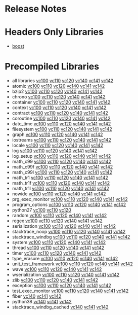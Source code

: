 # Release Notes
# Headers Only Libraries
- [boost](http://nuget.org/packages/boost/1.73.0.0)
# Precompiled Libraries
- all libraries [vc100](http://nuget.org/packages/boost-vc100/1.73.0.0) [vc110](http://nuget.org/packages/boost-vc110/1.73.0.0) [vc120](http://nuget.org/packages/boost-vc120/1.73.0.0) [vc140](http://nuget.org/packages/boost-vc140/1.73.0.0) [vc141](http://nuget.org/packages/boost-vc141/1.73.0.0) [vc142](http://nuget.org/packages/boost-vc142/1.73.0.0)
- atomic [vc100](http://nuget.org/packages/boost_atomic-vc100/1.73.0.0) [vc110](http://nuget.org/packages/boost_atomic-vc110/1.73.0.0) [vc120](http://nuget.org/packages/boost_atomic-vc120/1.73.0.0) [vc140](http://nuget.org/packages/boost_atomic-vc140/1.73.0.0) [vc141](http://nuget.org/packages/boost_atomic-vc141/1.73.0.0) [vc142](http://nuget.org/packages/boost_atomic-vc142/1.73.0.0)
- bzip2 [vc100](http://nuget.org/packages/boost_bzip2-vc100/1.73.0.0) [vc110](http://nuget.org/packages/boost_bzip2-vc110/1.73.0.0) [vc120](http://nuget.org/packages/boost_bzip2-vc120/1.73.0.0) [vc140](http://nuget.org/packages/boost_bzip2-vc140/1.73.0.0) [vc141](http://nuget.org/packages/boost_bzip2-vc141/1.73.0.0) [vc142](http://nuget.org/packages/boost_bzip2-vc142/1.73.0.0)
- chrono [vc100](http://nuget.org/packages/boost_chrono-vc100/1.73.0.0) [vc110](http://nuget.org/packages/boost_chrono-vc110/1.73.0.0) [vc120](http://nuget.org/packages/boost_chrono-vc120/1.73.0.0) [vc140](http://nuget.org/packages/boost_chrono-vc140/1.73.0.0) [vc141](http://nuget.org/packages/boost_chrono-vc141/1.73.0.0) [vc142](http://nuget.org/packages/boost_chrono-vc142/1.73.0.0)
- container [vc100](http://nuget.org/packages/boost_container-vc100/1.73.0.0) [vc110](http://nuget.org/packages/boost_container-vc110/1.73.0.0) [vc120](http://nuget.org/packages/boost_container-vc120/1.73.0.0) [vc140](http://nuget.org/packages/boost_container-vc140/1.73.0.0) [vc141](http://nuget.org/packages/boost_container-vc141/1.73.0.0) [vc142](http://nuget.org/packages/boost_container-vc142/1.73.0.0)
- context [vc100](http://nuget.org/packages/boost_context-vc100/1.73.0.0) [vc110](http://nuget.org/packages/boost_context-vc110/1.73.0.0) [vc120](http://nuget.org/packages/boost_context-vc120/1.73.0.0) [vc140](http://nuget.org/packages/boost_context-vc140/1.73.0.0) [vc141](http://nuget.org/packages/boost_context-vc141/1.73.0.0) [vc142](http://nuget.org/packages/boost_context-vc142/1.73.0.0)
- contract [vc100](http://nuget.org/packages/boost_contract-vc100/1.73.0.0) [vc110](http://nuget.org/packages/boost_contract-vc110/1.73.0.0) [vc120](http://nuget.org/packages/boost_contract-vc120/1.73.0.0) [vc140](http://nuget.org/packages/boost_contract-vc140/1.73.0.0) [vc141](http://nuget.org/packages/boost_contract-vc141/1.73.0.0) [vc142](http://nuget.org/packages/boost_contract-vc142/1.73.0.0)
- coroutine [vc100](http://nuget.org/packages/boost_coroutine-vc100/1.73.0.0) [vc110](http://nuget.org/packages/boost_coroutine-vc110/1.73.0.0) [vc120](http://nuget.org/packages/boost_coroutine-vc120/1.73.0.0) [vc140](http://nuget.org/packages/boost_coroutine-vc140/1.73.0.0) [vc141](http://nuget.org/packages/boost_coroutine-vc141/1.73.0.0) [vc142](http://nuget.org/packages/boost_coroutine-vc142/1.73.0.0)
- date_time [vc100](http://nuget.org/packages/boost_date_time-vc100/1.73.0.0) [vc110](http://nuget.org/packages/boost_date_time-vc110/1.73.0.0) [vc120](http://nuget.org/packages/boost_date_time-vc120/1.73.0.0) [vc140](http://nuget.org/packages/boost_date_time-vc140/1.73.0.0) [vc141](http://nuget.org/packages/boost_date_time-vc141/1.73.0.0) [vc142](http://nuget.org/packages/boost_date_time-vc142/1.73.0.0)
- filesystem [vc100](http://nuget.org/packages/boost_filesystem-vc100/1.73.0.0) [vc110](http://nuget.org/packages/boost_filesystem-vc110/1.73.0.0) [vc120](http://nuget.org/packages/boost_filesystem-vc120/1.73.0.0) [vc140](http://nuget.org/packages/boost_filesystem-vc140/1.73.0.0) [vc141](http://nuget.org/packages/boost_filesystem-vc141/1.73.0.0) [vc142](http://nuget.org/packages/boost_filesystem-vc142/1.73.0.0)
- graph [vc100](http://nuget.org/packages/boost_graph-vc100/1.73.0.0) [vc110](http://nuget.org/packages/boost_graph-vc110/1.73.0.0) [vc120](http://nuget.org/packages/boost_graph-vc120/1.73.0.0) [vc140](http://nuget.org/packages/boost_graph-vc140/1.73.0.0) [vc141](http://nuget.org/packages/boost_graph-vc141/1.73.0.0) [vc142](http://nuget.org/packages/boost_graph-vc142/1.73.0.0)
- iostreams [vc100](http://nuget.org/packages/boost_iostreams-vc100/1.73.0.0) [vc110](http://nuget.org/packages/boost_iostreams-vc110/1.73.0.0) [vc120](http://nuget.org/packages/boost_iostreams-vc120/1.73.0.0) [vc140](http://nuget.org/packages/boost_iostreams-vc140/1.73.0.0) [vc141](http://nuget.org/packages/boost_iostreams-vc141/1.73.0.0) [vc142](http://nuget.org/packages/boost_iostreams-vc142/1.73.0.0)
- locale [vc100](http://nuget.org/packages/boost_locale-vc100/1.73.0.0) [vc110](http://nuget.org/packages/boost_locale-vc110/1.73.0.0) [vc120](http://nuget.org/packages/boost_locale-vc120/1.73.0.0) [vc140](http://nuget.org/packages/boost_locale-vc140/1.73.0.0) [vc141](http://nuget.org/packages/boost_locale-vc141/1.73.0.0) [vc142](http://nuget.org/packages/boost_locale-vc142/1.73.0.0)
- log [vc100](http://nuget.org/packages/boost_log-vc100/1.73.0.0) [vc110](http://nuget.org/packages/boost_log-vc110/1.73.0.0) [vc120](http://nuget.org/packages/boost_log-vc120/1.73.0.0) [vc140](http://nuget.org/packages/boost_log-vc140/1.73.0.0) [vc141](http://nuget.org/packages/boost_log-vc141/1.73.0.0) [vc142](http://nuget.org/packages/boost_log-vc142/1.73.0.0)
- log_setup [vc100](http://nuget.org/packages/boost_log_setup-vc100/1.73.0.0) [vc110](http://nuget.org/packages/boost_log_setup-vc110/1.73.0.0) [vc120](http://nuget.org/packages/boost_log_setup-vc120/1.73.0.0) [vc140](http://nuget.org/packages/boost_log_setup-vc140/1.73.0.0) [vc141](http://nuget.org/packages/boost_log_setup-vc141/1.73.0.0) [vc142](http://nuget.org/packages/boost_log_setup-vc142/1.73.0.0)
- math_c99 [vc100](http://nuget.org/packages/boost_math_c99-vc100/1.73.0.0) [vc110](http://nuget.org/packages/boost_math_c99-vc110/1.73.0.0) [vc120](http://nuget.org/packages/boost_math_c99-vc120/1.73.0.0) [vc140](http://nuget.org/packages/boost_math_c99-vc140/1.73.0.0) [vc141](http://nuget.org/packages/boost_math_c99-vc141/1.73.0.0) [vc142](http://nuget.org/packages/boost_math_c99-vc142/1.73.0.0)
- math_c99f [vc100](http://nuget.org/packages/boost_math_c99f-vc100/1.73.0.0) [vc110](http://nuget.org/packages/boost_math_c99f-vc110/1.73.0.0) [vc120](http://nuget.org/packages/boost_math_c99f-vc120/1.73.0.0) [vc140](http://nuget.org/packages/boost_math_c99f-vc140/1.73.0.0) [vc141](http://nuget.org/packages/boost_math_c99f-vc141/1.73.0.0) [vc142](http://nuget.org/packages/boost_math_c99f-vc142/1.73.0.0)
- math_c99l [vc100](http://nuget.org/packages/boost_math_c99l-vc100/1.73.0.0) [vc110](http://nuget.org/packages/boost_math_c99l-vc110/1.73.0.0) [vc120](http://nuget.org/packages/boost_math_c99l-vc120/1.73.0.0) [vc140](http://nuget.org/packages/boost_math_c99l-vc140/1.73.0.0) [vc141](http://nuget.org/packages/boost_math_c99l-vc141/1.73.0.0) [vc142](http://nuget.org/packages/boost_math_c99l-vc142/1.73.0.0)
- math_tr1 [vc100](http://nuget.org/packages/boost_math_tr1-vc100/1.73.0.0) [vc110](http://nuget.org/packages/boost_math_tr1-vc110/1.73.0.0) [vc120](http://nuget.org/packages/boost_math_tr1-vc120/1.73.0.0) [vc140](http://nuget.org/packages/boost_math_tr1-vc140/1.73.0.0) [vc141](http://nuget.org/packages/boost_math_tr1-vc141/1.73.0.0) [vc142](http://nuget.org/packages/boost_math_tr1-vc142/1.73.0.0)
- math_tr1f [vc100](http://nuget.org/packages/boost_math_tr1f-vc100/1.73.0.0) [vc110](http://nuget.org/packages/boost_math_tr1f-vc110/1.73.0.0) [vc120](http://nuget.org/packages/boost_math_tr1f-vc120/1.73.0.0) [vc140](http://nuget.org/packages/boost_math_tr1f-vc140/1.73.0.0) [vc141](http://nuget.org/packages/boost_math_tr1f-vc141/1.73.0.0) [vc142](http://nuget.org/packages/boost_math_tr1f-vc142/1.73.0.0)
- math_tr1l [vc100](http://nuget.org/packages/boost_math_tr1l-vc100/1.73.0.0) [vc110](http://nuget.org/packages/boost_math_tr1l-vc110/1.73.0.0) [vc120](http://nuget.org/packages/boost_math_tr1l-vc120/1.73.0.0) [vc140](http://nuget.org/packages/boost_math_tr1l-vc140/1.73.0.0) [vc141](http://nuget.org/packages/boost_math_tr1l-vc141/1.73.0.0) [vc142](http://nuget.org/packages/boost_math_tr1l-vc142/1.73.0.0)
- nowide [vc100](http://nuget.org/packages/boost_nowide-vc100/1.73.0.0) [vc110](http://nuget.org/packages/boost_nowide-vc110/1.73.0.0) [vc120](http://nuget.org/packages/boost_nowide-vc120/1.73.0.0) [vc140](http://nuget.org/packages/boost_nowide-vc140/1.73.0.0) [vc141](http://nuget.org/packages/boost_nowide-vc141/1.73.0.0) [vc142](http://nuget.org/packages/boost_nowide-vc142/1.73.0.0)
- prg_exec_monitor [vc100](http://nuget.org/packages/boost_prg_exec_monitor-vc100/1.73.0.0) [vc110](http://nuget.org/packages/boost_prg_exec_monitor-vc110/1.73.0.0) [vc120](http://nuget.org/packages/boost_prg_exec_monitor-vc120/1.73.0.0) [vc140](http://nuget.org/packages/boost_prg_exec_monitor-vc140/1.73.0.0) [vc141](http://nuget.org/packages/boost_prg_exec_monitor-vc141/1.73.0.0) [vc142](http://nuget.org/packages/boost_prg_exec_monitor-vc142/1.73.0.0)
- program_options [vc100](http://nuget.org/packages/boost_program_options-vc100/1.73.0.0) [vc110](http://nuget.org/packages/boost_program_options-vc110/1.73.0.0) [vc120](http://nuget.org/packages/boost_program_options-vc120/1.73.0.0) [vc140](http://nuget.org/packages/boost_program_options-vc140/1.73.0.0) [vc141](http://nuget.org/packages/boost_program_options-vc141/1.73.0.0) [vc142](http://nuget.org/packages/boost_program_options-vc142/1.73.0.0)
- python27 [vc100](http://nuget.org/packages/boost_python27-vc100/1.73.0.0) [vc110](http://nuget.org/packages/boost_python27-vc110/1.73.0.0) [vc120](http://nuget.org/packages/boost_python27-vc120/1.73.0.0)
- random [vc100](http://nuget.org/packages/boost_random-vc100/1.73.0.0) [vc110](http://nuget.org/packages/boost_random-vc110/1.73.0.0) [vc120](http://nuget.org/packages/boost_random-vc120/1.73.0.0) [vc140](http://nuget.org/packages/boost_random-vc140/1.73.0.0) [vc141](http://nuget.org/packages/boost_random-vc141/1.73.0.0) [vc142](http://nuget.org/packages/boost_random-vc142/1.73.0.0)
- regex [vc100](http://nuget.org/packages/boost_regex-vc100/1.73.0.0) [vc110](http://nuget.org/packages/boost_regex-vc110/1.73.0.0) [vc120](http://nuget.org/packages/boost_regex-vc120/1.73.0.0) [vc140](http://nuget.org/packages/boost_regex-vc140/1.73.0.0) [vc141](http://nuget.org/packages/boost_regex-vc141/1.73.0.0) [vc142](http://nuget.org/packages/boost_regex-vc142/1.73.0.0)
- serialization [vc100](http://nuget.org/packages/boost_serialization-vc100/1.73.0.0) [vc110](http://nuget.org/packages/boost_serialization-vc110/1.73.0.0) [vc120](http://nuget.org/packages/boost_serialization-vc120/1.73.0.0) [vc140](http://nuget.org/packages/boost_serialization-vc140/1.73.0.0) [vc141](http://nuget.org/packages/boost_serialization-vc141/1.73.0.0) [vc142](http://nuget.org/packages/boost_serialization-vc142/1.73.0.0)
- stacktrace_noop [vc100](http://nuget.org/packages/boost_stacktrace_noop-vc100/1.73.0.0) [vc110](http://nuget.org/packages/boost_stacktrace_noop-vc110/1.73.0.0) [vc120](http://nuget.org/packages/boost_stacktrace_noop-vc120/1.73.0.0) [vc140](http://nuget.org/packages/boost_stacktrace_noop-vc140/1.73.0.0) [vc141](http://nuget.org/packages/boost_stacktrace_noop-vc141/1.73.0.0) [vc142](http://nuget.org/packages/boost_stacktrace_noop-vc142/1.73.0.0)
- stacktrace_windbg [vc100](http://nuget.org/packages/boost_stacktrace_windbg-vc100/1.73.0.0) [vc110](http://nuget.org/packages/boost_stacktrace_windbg-vc110/1.73.0.0) [vc120](http://nuget.org/packages/boost_stacktrace_windbg-vc120/1.73.0.0) [vc140](http://nuget.org/packages/boost_stacktrace_windbg-vc140/1.73.0.0) [vc141](http://nuget.org/packages/boost_stacktrace_windbg-vc141/1.73.0.0) [vc142](http://nuget.org/packages/boost_stacktrace_windbg-vc142/1.73.0.0)
- system [vc100](http://nuget.org/packages/boost_system-vc100/1.73.0.0) [vc110](http://nuget.org/packages/boost_system-vc110/1.73.0.0) [vc120](http://nuget.org/packages/boost_system-vc120/1.73.0.0) [vc140](http://nuget.org/packages/boost_system-vc140/1.73.0.0) [vc141](http://nuget.org/packages/boost_system-vc141/1.73.0.0) [vc142](http://nuget.org/packages/boost_system-vc142/1.73.0.0)
- thread [vc100](http://nuget.org/packages/boost_thread-vc100/1.73.0.0) [vc110](http://nuget.org/packages/boost_thread-vc110/1.73.0.0) [vc120](http://nuget.org/packages/boost_thread-vc120/1.73.0.0) [vc140](http://nuget.org/packages/boost_thread-vc140/1.73.0.0) [vc141](http://nuget.org/packages/boost_thread-vc141/1.73.0.0) [vc142](http://nuget.org/packages/boost_thread-vc142/1.73.0.0)
- timer [vc100](http://nuget.org/packages/boost_timer-vc100/1.73.0.0) [vc110](http://nuget.org/packages/boost_timer-vc110/1.73.0.0) [vc120](http://nuget.org/packages/boost_timer-vc120/1.73.0.0) [vc140](http://nuget.org/packages/boost_timer-vc140/1.73.0.0) [vc141](http://nuget.org/packages/boost_timer-vc141/1.73.0.0) [vc142](http://nuget.org/packages/boost_timer-vc142/1.73.0.0)
- type_erasure [vc100](http://nuget.org/packages/boost_type_erasure-vc100/1.73.0.0) [vc110](http://nuget.org/packages/boost_type_erasure-vc110/1.73.0.0) [vc120](http://nuget.org/packages/boost_type_erasure-vc120/1.73.0.0) [vc140](http://nuget.org/packages/boost_type_erasure-vc140/1.73.0.0) [vc141](http://nuget.org/packages/boost_type_erasure-vc141/1.73.0.0) [vc142](http://nuget.org/packages/boost_type_erasure-vc142/1.73.0.0)
- unit_test_framework [vc100](http://nuget.org/packages/boost_unit_test_framework-vc100/1.73.0.0) [vc110](http://nuget.org/packages/boost_unit_test_framework-vc110/1.73.0.0) [vc120](http://nuget.org/packages/boost_unit_test_framework-vc120/1.73.0.0) [vc140](http://nuget.org/packages/boost_unit_test_framework-vc140/1.73.0.0) [vc141](http://nuget.org/packages/boost_unit_test_framework-vc141/1.73.0.0) [vc142](http://nuget.org/packages/boost_unit_test_framework-vc142/1.73.0.0)
- wave [vc100](http://nuget.org/packages/boost_wave-vc100/1.73.0.0) [vc110](http://nuget.org/packages/boost_wave-vc110/1.73.0.0) [vc120](http://nuget.org/packages/boost_wave-vc120/1.73.0.0) [vc140](http://nuget.org/packages/boost_wave-vc140/1.73.0.0) [vc141](http://nuget.org/packages/boost_wave-vc141/1.73.0.0) [vc142](http://nuget.org/packages/boost_wave-vc142/1.73.0.0)
- wserialization [vc100](http://nuget.org/packages/boost_wserialization-vc100/1.73.0.0) [vc110](http://nuget.org/packages/boost_wserialization-vc110/1.73.0.0) [vc120](http://nuget.org/packages/boost_wserialization-vc120/1.73.0.0) [vc140](http://nuget.org/packages/boost_wserialization-vc140/1.73.0.0) [vc141](http://nuget.org/packages/boost_wserialization-vc141/1.73.0.0) [vc142](http://nuget.org/packages/boost_wserialization-vc142/1.73.0.0)
- zlib [vc100](http://nuget.org/packages/boost_zlib-vc100/1.73.0.0) [vc110](http://nuget.org/packages/boost_zlib-vc110/1.73.0.0) [vc120](http://nuget.org/packages/boost_zlib-vc120/1.73.0.0) [vc140](http://nuget.org/packages/boost_zlib-vc140/1.73.0.0) [vc141](http://nuget.org/packages/boost_zlib-vc141/1.73.0.0) [vc142](http://nuget.org/packages/boost_zlib-vc142/1.73.0.0)
- exception [vc100](http://nuget.org/packages/boost_exception-vc100/1.73.0.0) [vc110](http://nuget.org/packages/boost_exception-vc110/1.73.0.0) [vc120](http://nuget.org/packages/boost_exception-vc120/1.73.0.0) [vc140](http://nuget.org/packages/boost_exception-vc140/1.73.0.0) [vc141](http://nuget.org/packages/boost_exception-vc141/1.73.0.0) [vc142](http://nuget.org/packages/boost_exception-vc142/1.73.0.0)
- test_exec_monitor [vc100](http://nuget.org/packages/boost_test_exec_monitor-vc100/1.73.0.0) [vc110](http://nuget.org/packages/boost_test_exec_monitor-vc110/1.73.0.0) [vc120](http://nuget.org/packages/boost_test_exec_monitor-vc120/1.73.0.0) [vc140](http://nuget.org/packages/boost_test_exec_monitor-vc140/1.73.0.0) [vc141](http://nuget.org/packages/boost_test_exec_monitor-vc141/1.73.0.0) [vc142](http://nuget.org/packages/boost_test_exec_monitor-vc142/1.73.0.0)
- fiber [vc140](http://nuget.org/packages/boost_fiber-vc140/1.73.0.0) [vc141](http://nuget.org/packages/boost_fiber-vc141/1.73.0.0) [vc142](http://nuget.org/packages/boost_fiber-vc142/1.73.0.0)
- python38 [vc140](http://nuget.org/packages/boost_python38-vc140/1.73.0.0) [vc141](http://nuget.org/packages/boost_python38-vc141/1.73.0.0) [vc142](http://nuget.org/packages/boost_python38-vc142/1.73.0.0)
- stacktrace_windbg_cached [vc140](http://nuget.org/packages/boost_stacktrace_windbg_cached-vc140/1.73.0.0) [vc141](http://nuget.org/packages/boost_stacktrace_windbg_cached-vc141/1.73.0.0) [vc142](http://nuget.org/packages/boost_stacktrace_windbg_cached-vc142/1.73.0.0)

